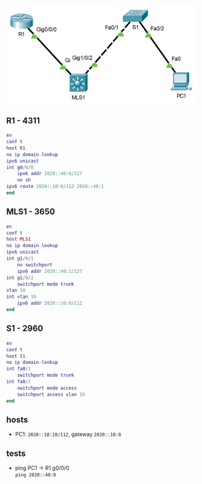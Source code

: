 ![](https://github.com/Ketho/PJTIR/blob/master/Examples/minimal_topology/minimal_topology.png)

## R1 - 4311
```lua
en
conf t
host R1
no ip domain-lookup
ipv6 unicast
int g0/0/0
    ipv6 addr 2020::40:0/127
    no sh
ipv6 route 2020::10:0/112 2020::40:1
end
```

## MLS1 - 3650
```lua
en
conf t
host MLS1
no ip domain-lookup
ipv6 unicast
int g1/0/1
    no switchport
    ipv6 addr 2020::40:1/127
int g1/0/2
    switchport mode trunk
vlan 10
int vlan 10
    ipv6 addr 2020::10:0/112
end
```

## S1 - 2960
```lua
en
conf t
host S1
no ip domain-lookup
int fa0/1
    switchport mode trunk
int fa0/2
    switchport mode access
    switchport access vlan 10
end
```

## hosts
- PC1: `2020::10:10/112`, gateway `2020::10:0`

## tests
- ping PC1 -> R1 g0/0/0  
`ping 2020::40:0`
